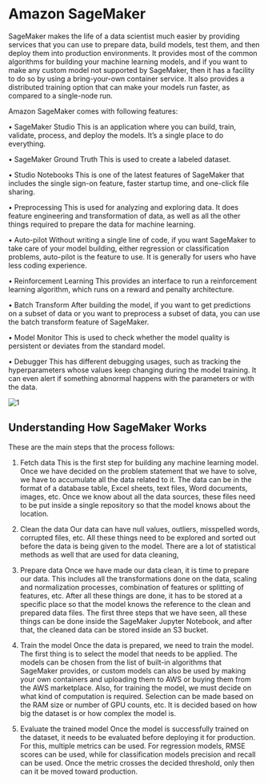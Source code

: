 
# Amazon SageMaker

SageMaker makes the life of a data scientist much easier by providing services that you can use to prepare data, build models, test them, and then deploy them into production environments. It provides most of the common algorithms for building your machine learning models, and if you want to make any custom model not supported by SageMaker, then it has a facility to do so by using a bring-your-own container service. It also provides a distributed training option that can make your models run faster, as compared to a single-node run.


Amazon SageMaker comes with following features:

• SageMaker Studio
This is an application where you can build, train, validate, process,
and deploy the models. It’s a single place to do everything.

• SageMaker Ground Truth
This is used to create a labeled dataset.

• Studio Notebooks
This is one of the latest features of SageMaker that includes the
single sign-on feature, faster startup time, and one-click file
sharing.

• Preprocessing
This is used for analyzing and exploring data. It does feature
engineering and transformation of data, as well as all the other
things required to prepare the data for machine learning. 

• Auto-pilot
Without writing a single line of code, if you want SageMaker to
take care of your model building, either regression or classification
problems, auto-pilot is the feature to use. It is generally for users
who have less coding experience.

• Reinforcement Learning
This provides an interface to run a reinforcement learning
algorithm, which runs on a reward and penalty architecture.

• Batch Transform
After building the model, if you want to get predictions on a subset
of data or you want to preprocess a subset of data, you can use the
batch transform feature of SageMaker.

• Model Monitor
This is used to check whether the model quality is persistent or
deviates from the standard model.

• Debugger
This has different debugging usages, such as tracking the
hyperparameters whose values keep changing during the model
training. It can even alert if something abnormal happens with the
parameters or with the data.


![1](https://user-images.githubusercontent.com/23625821/121132433-69dd5e00-c831-11eb-9da8-461916c37f03.png)


## Understanding How SageMaker Works

These are the main steps that the process follows:

1. Fetch data
This is the first step for building any machine learning model.
Once we have decided on the problem statement that we have to solve, we have to accumulate all the data related to it. The data can be in the format of a database table, Excel sheets, text files, Word documents, images, etc. Once we know about all the data sources, these files need to be put inside a single repository so that the model knows about the location.

2. Clean the data
Our data can have null values, outliers, misspelled words, corrupted files, etc. All these things need to be explored and sorted out before the data is being given to the model. There are a lot of statistical methods as well that are used for data cleaning,


3. Prepare data
Once we have made our data clean, it is time to prepare our data.
This includes all the transformations done on the data, scaling and normalization processes, combination of features or splitting of features, etc. After all these things are done, it has to be stored at a specific place so that the model knows the reference to the clean and prepared data files. The first three steps that we have seen, all these things can be done inside the SageMaker Jupyter Notebook, and after that, the cleaned data can be stored inside an S3 bucket.

4. Train the model
Once the data is prepared, we need to train the model. The first
thing is to select the model that needs to be applied. The models
can be chosen from the list of built-in algorithms that SageMaker
provides, or custom models can also be used by making your own
containers and uploading them to AWS or buying them from the
AWS marketplace. Also, for training the model, we must decide on what kind of
computation is required. Selection can be made based on the
RAM size or number of GPU counts, etc. It is decided based on
how big the dataset is or how complex the model is.

5. Evaluate the trained model
Once the model is successfully trained on the dataset, it needs to
be evaluated before deploying it for production. For this, multiple
metrics can be used. For regression models, RMSE scores can be
used, while for classification models precision and recall can be
used. Once the metric crosses the decided threshold, only then
can it be moved toward production.


